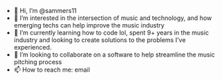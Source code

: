 - 👋 Hi, I’m @sammers11
- 👀 I’m interested in the intersection of music and technology, and how emerging techs can help improve the music industry
- 🌱 I’m currently learning how to code lol, spent 9+ years in the music industry and looking to create solutions to the problems I've experienced. 
- 💞️ I’m looking to collaborate on a software to help streamline the music pitching process
- 📫 How to reach me: email 

<!---
sammers11/sammers11 is a ✨ special ✨ repository because its `README.md` (this file) appears on your GitHub profile.
You can click the Preview link to take a look at your changes.
--->

